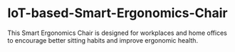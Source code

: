 # IoT-based-Smart-Ergonomics-Chair
This Smart Ergonomics Chair is designed for workplaces and home offices to encourage better sitting habits and improve ergonomic health.
